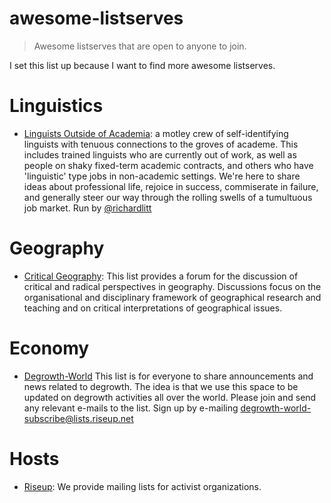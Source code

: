 # awesome-listserves

> Awesome listserves that are open to anyone to join.

I set this list up because I want to find more awesome listserves. 

# Linguistics

* [Linguists Outside of Academia](http://linguistsoutsideacademia.com/): a motley crew of self-identifying linguists with tenuous connections to the groves of academe. This includes trained linguists who are currently out of work, as well as people on shaky fixed-term academic contracts, and others who have 'linguistic' type jobs in non-academic settings. We're here to share ideas about professional life, rejoice in success, commiserate in failure, and generally steer our way through the rolling swells of a tumultuous job market. Run by [@richardlitt](http://richardlitt.github.io/)

# Geography

* [Critical Geography](https://www.jiscmail.ac.uk/cgi-bin/webadmin?A0=CRIT-GEOG-FORUM): This list provides a forum for the discussion of critical and radical perspectives in geography. Discussions focus on the organisational and disciplinary framework of geographical research and teaching and on critical interpretations of geographical issues. 

# Economy
* [Degrowth-World](https://lists.riseup.net/www/info/degrowth-world) This list is for everyone to share announcements and news related to degrowth. The idea is that we use this space to be updated on degrowth activities all over the world. Please join and send any relevant e-mails to the list. Sign up by e-mailing degrowth-world-subscribe@lists.riseup.net

# Hosts

* [Riseup](https://lists.riseup.net/www/): We provide mailing lists for activist organizations.
